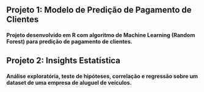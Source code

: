 ## Projeto 1: Modelo de Predição de Pagamento de Clientes
#### Projeto desenvolvido em R com algoritmo de Machine Learning (Random Forest) para predição de pagamento de clientes.
 
 
## Projeto 2: Insights Estatística
#### Análise exploratória, teste de hipóteses, correlação e regressão sobre um dataset de uma empresa de aluguel de veículos.
